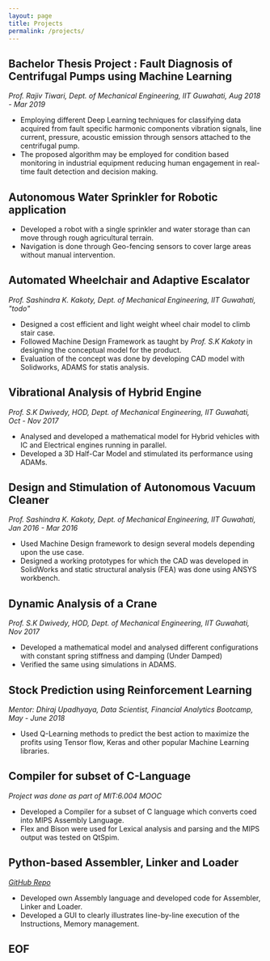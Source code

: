 ```yaml
---
layout: page
title: Projects
permalink: /projects/
---
```


## Bachelor Thesis Project : Fault Diagnosis of Centrifugal Pumps using Machine Learning
_Prof. Rajiv Tiwari, Dept. of Mechanical Engineering, IIT Guwahati, Aug 2018 - Mar 2019_
* Employing different Deep Learning techniques for classifying data acquired from fault specific harmonic components vibration signals, line current, pressure, acoustic emission through sensors attached to the centrifugal pump.
* The proposed algorithm may be employed for condition based monitoring in industrial equipment reducing human engagement in real-time fault detection and decision making.

## Autonomous Water Sprinkler for Robotic application
* Developed a robot with a single sprinkler and water storage than can move through rough agricultural terrain.
* Navigation is done through Geo-fencing sensors to cover large areas without manual intervention.

## Automated Wheelchair and Adaptive Escalator
_Prof. Sashindra K. Kakoty, Dept. of Mechanical Engineering, IIT Guwahati, "todo"_
* Designed a cost efficient and light weight wheel chair model to climb stair case.
* Followed Machine Design Framework as taught by _Prof. S.K Kakoty_ in designing the conceptual model for the product.
* Evaluation of the concept was done by developing CAD model with Solidworks, ADAMS for statis analysis.

## Vibrational Analysis of Hybrid Engine
_Prof. S.K Dwivedy, HOD, Dept. of Mechanical Engineering, IIT Guwahati, Oct - Nov 2017_
* Analysed and developed a mathematical model for Hybrid vehicles with IC and Electrical engines running in parallel.
* Developed a 3D Half-Car Model and stimulated its performance using ADAMs. 

## Design and Stimulation of Autonomous Vacuum Cleaner
_Prof. Sashindra K. Kakoty, Dept. of Mechanical Engineering, IIT Guwahati, Jan 2016 - Mar 2016_
* Used Machine Design framework to design several models depending upon the use case.
* Designed a working prototypes for which the CAD was developed in SolidWorks and static
structural analysis (FEA) was done using ANSYS workbench.

## Dynamic Analysis of a Crane
_Prof. S.K Dwivedy, HOD, Dept. of Mechanical Engineering, IIT Guwahati, Nov 2017_
* Developed a mathematical model and analysed different configurations with constant spring stiffness and damping (Under Damped)
* Verified the same using simulations in ADAMS.

## Stock Prediction using Reinforcement Learning
_Mentor: Dhiraj Upadhyaya, Data Scientist, Financial Analytics Bootcamp, May - June 2018_
* Used Q-Learning methods to predict the best action to maximize the profits using Tensor flow, Keras and other popular Machine Learning libraries.

## Compiler for subset of C-Language
_Project was done as part of MIT:6.004 MOOC_
* Developed a Compiler for a subset of C language which converts coed into MIPS Assembly Language.
* Flex and Bison were used for Lexical analysis and parsing and the MIPS output was tested on QtSpim.

## Python-based Assembler, Linker and Loader

[_GitHub Repo_](https://github.com/GopalKrishna-P/ALL_Simulator)
- Developed own Assembly language and developed code for Assembler, Linker and Loader. 
- Developed a GUI to clearly illustrates line-by-line execution of the Instructions, Memory management. 

## EOF







